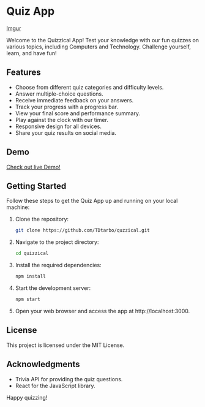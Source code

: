 # Quiz App

[Imgur](https://i.imgur.com/yXMB83U.png)

Welcome to the Quizzical App! Test your knowledge with our fun quizzes on various topics, including Computers and Technology. Challenge yourself, learn, and have fun!

## Features

- Choose from different quiz categories and difficulty levels.
- Answer multiple-choice questions.
- Receive immediate feedback on your answers.
- Track your progress with a progress bar.
- View your final score and performance summary.
- Play against the clock with our timer.
- Responsive design for all devices.
- Share your quiz results on social media.

## Demo

[Check out live Demo!](https://tdtarbo.github.io/quzzical/)

## Getting Started

Follow these steps to get the Quiz App up and running on your local machine:

1. Clone the repository:

   ```bash
   git clone https://github.com/TDtarbo/quzzical.git


2. Navigate to the project directory:

    ```bash
    cd quizzical

3. Install the required dependencies:

    ```bash
    npm install

4. Start the development server:

    ```bash
    npm start

5. Open your web browser and access the app at http://localhost:3000.

## License

This project is licensed under the MIT License.

## Acknowledgments

- Trivia API for providing the quiz questions.
- React for the JavaScript library.

Happy quizzing!
